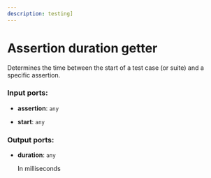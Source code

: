 ```yaml
---
description: testing]
---
```


# Assertion duration getter

Determines the time between the start of a test case (or suite) and a specific assertion.

### Input ports:

* __assertion__: `any`


* __start__: `any`

### Output ports:

* __duration__: `any`

    In milliseconds

